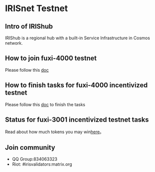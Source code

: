 # IRISnet Testnet

## Intro of IRIShub 

IRIShub is a regional hub with a built-in Service Infrastructure in Cosmos network.


## How to join fuxi-4000 testnet

Please follow this [doc](https://github.com/irisnet/irishub/blob/master/docs/get-started/README.md)

## How to finish tasks for fuxi-4000 incentivized testnet

Please follow this [doc](https://github.com/irisnet/testnets/blob/master/fuxi/fuxi-4000/README.md) to finish the tasks

## Status for fuxi-3001 incentivized testnet tasks

Read about how much tokens you may win[here](https://github.com/irisnet/testnets/issues/125)。

## Join community

* QQ Group:834063323
* Riot: #irisvalidators:matrix.org

